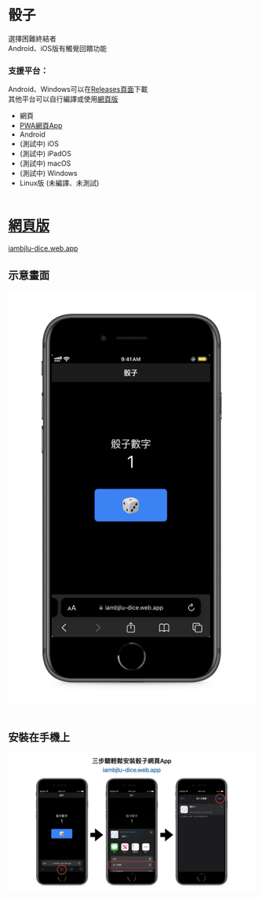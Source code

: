 # 骰子

選擇困難終結者<br>
Android、iOS版有觸覺回饋功能<br>

### 支援平台：
Android、Windows可以在<a href="https://github.com/iambjlu/iambjlu-dice/releases">Releases頁面</a>下載<br>
其他平台可以自行編譯或使用<a href="#網頁版">網頁版</a><br>

- 網頁<br>
- <a href="#安裝在手機上">PWA網頁App</a><br>
- Android<br>
- (測試中) iOS<br>
- (測試中) iPadOS<br>
- (測試中) macOS<br>
- (測試中) Windows<br>
- Linux版 (未編譯、未測試)<br><br>


# <a href="https://iambjlu-dice.web.app">網頁版</a>
<a href="https://iambjlu-dice.web.app">iambjlu-dice.web.app</a>

## 示意畫面

![Readme_src/Screenshot-web.png](Readme_src/Screenshot-web.png)
<br><br>

## 安裝在手機上
![Readme_src/webapp-install-guide.001.jpeg](Readme_src/webapp-install-guide.001.jpeg)
